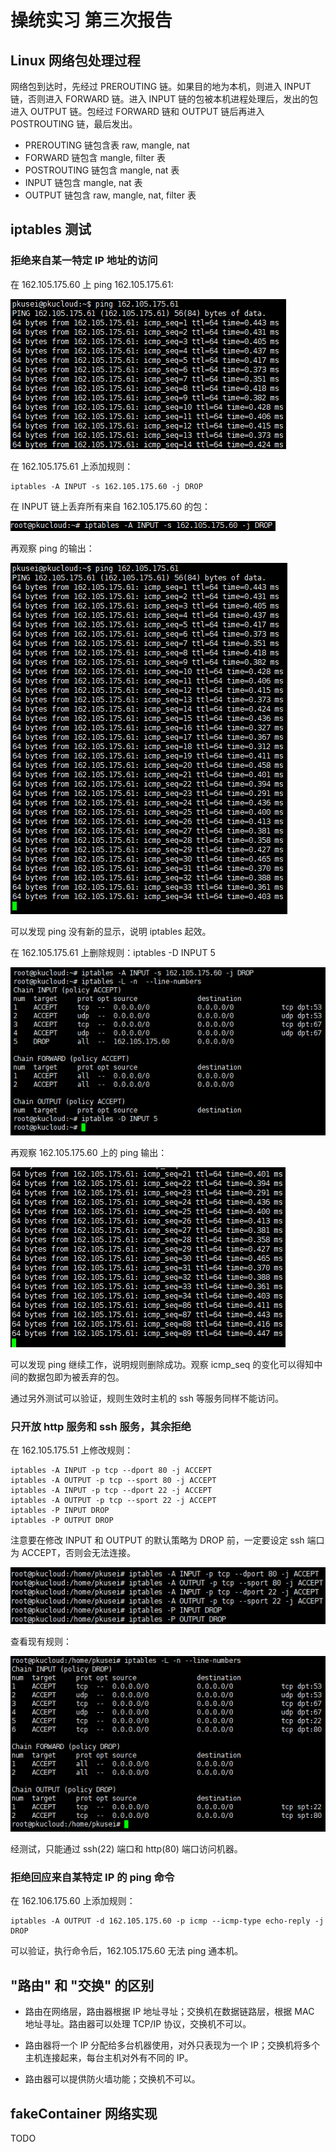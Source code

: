 # 操统实习 第三次报告

## Linux 网络包处理过程

网络包到达时，先经过 PREROUTING 链。如果目的地为本机，则进入 INPUT 链，否则进入 FORWARD 链。进入 INPUT 链的包被本机进程处理后，发出的包进入 OUTPUT 链。包经过 FORWARD 链和 OUTPUT 链后再进入 POSTROUTING 链，最后发出。

* PREROUTING 链包含表 raw, mangle, nat
* FORWARD 链包含 mangle, filter 表
* POSTROUTING 链包含 mangle, nat 表
* INPUT 链包含 mangle, nat 表
* OUTPUT 链包含 raw, mangle, nat, filter 表

## iptables 测试

### 拒绝来自某一特定 IP 地址的访问

在 162.105.175.60 上 ping 162.105.175.61:

![](https://github.com/cabbby/osprac/blob/master/hw3/pics/m1_1.png)

在 162.105.175.61 上添加规则：
```
iptables -A INPUT -s 162.105.175.60 -j DROP
```

在 INPUT 链上丢弃所有来自 162.105.175.60 的包：

![](https://github.com/cabbby/osprac/blob/master/hw3/pics/m2_1.png)

再观察 ping 的输出：

![](https://github.com/cabbby/osprac/blob/master/hw3/pics/m1_2.png)

可以发现 ping 没有新的显示，说明 iptables 起效。

在 162.105.175.61 上删除规则：iptables -D INPUT 5

![](https://github.com/cabbby/osprac/blob/master/hw3/pics/m2_2.png)

再观察 162.105.175.60 上的 ping 输出：

![](https://github.com/cabbby/osprac/blob/master/hw3/pics/m1_3.png)

可以发现 ping 继续工作，说明规则删除成功。观察 icmp_seq 的变化可以得知中间的数据包即为被丢弃的包。

通过另外测试可以验证，规则生效时主机的 ssh 等服务同样不能访问。

### 只开放 http 服务和 ssh 服务，其余拒绝

在 162.105.175.51 上修改规则：
```
iptables -A INPUT -p tcp --dport 80 -j ACCEPT
iptables -A OUTPUT -p tcp --sport 80 -j ACCEPT
iptables -A INPUT -p tcp --dport 22 -j ACCEPT
iptables -A OUTPUT -p tcp --sport 22 -j ACCEPT
iptables -P INPUT DROP
iptables -P OUTPUT DROP
```

注意要在修改 INPUT 和 OUTPUT 的默认策略为 DROP 前，一定要设定 ssh 端口为 ACCEPT，否则会无法连接。

![](https://github.com/cabbby/osprac/blob/master/hw3/pics/t2_1.png)

查看现有规则：

![](https://github.com/cabbby/osprac/blob/master/hw3/pics/t2_2.png)

经测试，只能通过 ssh(22) 端口和 http(80) 端口访问机器。

### 拒绝回应来自某特定 IP 的 ping 命令

在 162.106.175.60 上添加规则：
```
iptables -A OUTPUT -d 162.105.175.60 -p icmp --icmp-type echo-reply -j DROP
```

可以验证，执行命令后，162.105.175.60 无法 ping 通本机。

## "路由" 和 "交换" 的区别

* 路由在网络层，路由器根据 IP 地址寻址；交换机在数据链路层，根据 MAC 地址寻址。路由器可以处理 TCP/IP 协议，交换机不可以。

* 路由器将一个 IP 分配给多台机器使用，对外只表现为一个 IP；交换机将多个主机连接起来，每台主机对外有不同的 IP。

* 路由器可以提供防火墙功能；交换机不可以。

## fakeContainer 网络实现

TODO